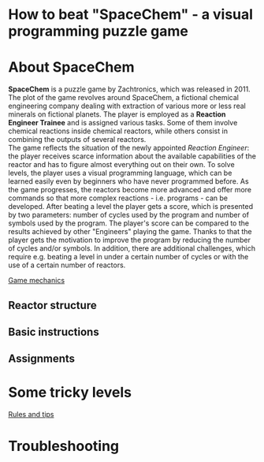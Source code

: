 How to beat "SpaceChem" - a visual programming puzzle game <!-- omit in TOC -->
=
# About SpaceChem
**SpaceChem** is a puzzle game by Zachtronics, which was released in 2011. The plot of the game revolves around SpaceChem, a fictional chemical engineering company dealing with extraction of various more or less real minerals on fictional planets. The player is employed as a **Reaction Engineer Trainee** and is assigned various tasks. Some of them involve chemical reactions inside chemical reactors, while others consist in combining the outputs of several reactors.  
The game reflects the situation of the newly appointed *Reaction Engineer*: the player receives scarce information about the available capabilities of the reactor and has to figure almost everything out on their own. To solve levels, the player uses a visual programming language, which can be learned easily even by beginners who have never programmed before. As the game progresses, the reactors become more advanced and offer more commands so that more complex reactions - i.e. programs - can be developed. After beating a level the player gets a score, which is presented by two parameters: number of cycles used by the program and number of symbols used by the program. The player's score can be compared to the results achieved by other "Engineers" playing the game. Thanks to that the player gets the motivation to improve the program by reducing the number of cycles and/or symbols. In addition, there are additional challenges, which require e.g. beating a level in under a certain number of cycles or with the use of a certain number of reactors.

[Game mechanics](Game_Mechanics.md)
## Reactor structure
## Basic instructions
## Assignments

# Some tricky levels

[Rules and tips](Rules_And_Tips.md)
# Troubleshooting

